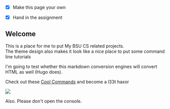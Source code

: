 
 - [x] Make this page your own
 - [x] Hand in the assignment


## Welcome
This is a place for me to put My BSU CS related projects.  
The theme design also makes it look like a nice place to put some command line tutorials

I'm going to test whether this markdown conversion engines will convert HTML as well (Hugo does).

Check out these <a href="cool-commands">Cool Commands</a> and become a l33t haxor

<img src="https://media.giphy.com/media/pOKrXLf9N5g76/giphy.gif">

Also. Please don't open the console.
